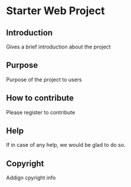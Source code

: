# Starter Web Project

## Introduction

Gives a brief introduction about the project

## Purpose

Purpose of the project to users

## How to contribute

Please register to contribute

## Help

If in case of any help, we would be glad to do so.

## Copyright

Addign cpyright info